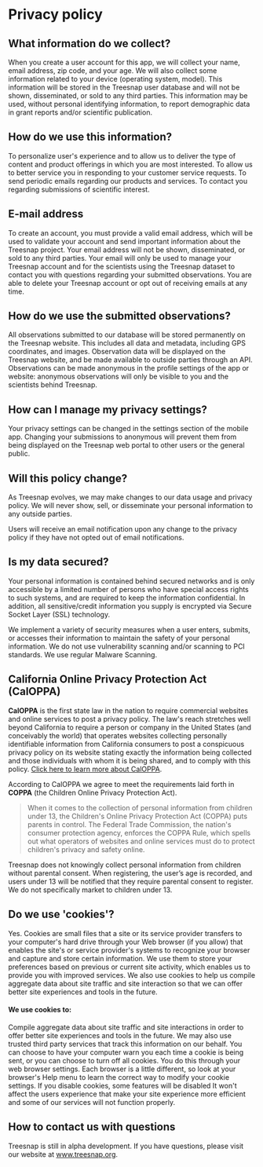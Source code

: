 # Privacy policy

## What information do we collect?

When you create a user account for this app, we will collect your name, email address, zip code, and your age.  We will also collect some information related to your device (operating system, model).  This information will be stored in the Treesnap user database and will not be shown, disseminated, or sold to any third parties.  This information may be used, without personal identifying information, to report demographic data in grant reports and/or scientific publication.

## How do we use this information?

To personalize user's experience and to allow us to deliver the type of content and product offerings in which you are most interested.
To allow us to better service you in responding to your customer service requests.
To send periodic emails regarding our products and services.
To contact you regarding submissions of scientific interest.

## E-mail address

To create an account, you must provide a valid email address, which will be used to validate your account and send important information about the Treesnap project.  Your email address will not be shown, disseminated, or sold to any third parties.  Your email will only be used to manage your Treesnap account and for the scientists using the Treesnap dataset to contact you with questions regarding your submitted observations.
You are able to delete your Treesnap account or opt out of receiving emails at any time.

## How do we use the submitted observations?

All observations submitted to our database will be stored permanently on the Treesnap website. This includes  all data and metadata, including GPS coordinates, and images.  Observation data will be displayed on the Treesnap website, and be made available to outside parties through an API.  Observations can be made anonymous in the profile settings of the app or website: anonymous observations will only be visible to you and the scientists behind Treesnap.  


## How can I manage my privacy settings?

Your privacy settings can be changed in the settings section of the mobile app.  Changing your submissions to anonymous will prevent them from being displayed on the Treesnap web portal to other users or the general public.

## Will this policy change?

As Treesnap evolves, we may make changes to our data usage and privacy policy.  We will never show, sell, or disseminate your personal information to any outside parties.

Users will receive an email notification upon any change to the privacy policy if they have not opted out of email notifications.

## Is my data secured?

Your personal information is contained behind secured networks and is only accessible by a limited number of persons who have special access rights to such systems, and are required to keep the information confidential. In addition, all sensitive/credit information you supply is encrypted via Secure Socket Layer (SSL) technology.

We implement a variety of security measures when a user enters, submits, or accesses their information to maintain the safety of your personal information.  We do not use vulnerability scanning and/or scanning to PCI standards. We use regular Malware Scanning.


## California Online Privacy Protection Act (CalOPPA)

**CalOPPA** is the first state law in the nation to require commercial websites and online services to post a privacy policy. The law's reach stretches well beyond California to require a person or company in the United States (and conceivably the world) that operates websites collecting personally identifiable information from California consumers to post a conspicuous privacy policy on its website stating exactly the information being collected and those individuals with whom it is being shared, and to comply with this policy.  [Click here to learn more about CalOPPA](http://consumercal.org/california-online-privacy-protection-act-caloppa/#sthash.0FdRbT51.dpuf).

According to CalOPPA we agree to meet the requirements laid forth in **COPPA** (the Children Online Privacy Protection Act).


>When it comes to the collection of personal information from children under 13, the Children's Online Privacy Protection Act (COPPA) puts parents in control. The Federal Trade Commission, the nation's consumer protection agency, enforces the COPPA Rule, which spells out what operators of websites and online services must do to protect children's privacy and safety online.

Treesnap does not knowingly collect personal information from children without parental consent.  When registering, the user’s age is recorded, and users under 13 will be notified that they require parental consent to register.  We do not specifically market to children under 13.

## Do we use 'cookies'?

Yes. Cookies are small files that a site or its service provider transfers to your computer's hard drive through your Web browser (if you allow) that enables the site's or service provider's systems to recognize your browser and capture and store certain information. We use them to store your preferences based on previous or current site activity, which enables us to provide you with improved services. We also use cookies to help us compile aggregate data about site traffic and site interaction so that we can offer better site experiences and tools in the future.

#### We use cookies to:

Compile aggregate data about site traffic and site interactions in order to offer better site experiences and tools in the future. We may also use trusted third party services that track this information on our behalf.
You can choose to have your computer warn you each time a cookie is being sent, or you can choose to turn off all cookies. You do this through your web browser settings. Each browser is a little different, so look at your browser's Help menu to learn the correct way to modify your cookie settings.
If you disable cookies, some features will be disabled It won't affect the users experience that make your site experience more efficient and some of our services will not function properly.

## How to contact us with questions

Treesnap is still in alpha development.  If you have questions, please visit our website at www.treesnap.org. 

